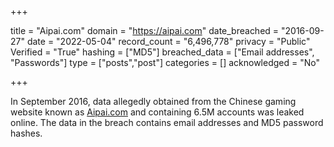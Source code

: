 +++

title = "Aipai.com"
domain = "https://aipai.com"
date_breached = "2016-09-27"
date = "2022-05-04"
record_count = "6,496,778"
privacy = "Public"
Verified = "True"
hashing = ["MD5"]
breached_data = ["Email addresses", "Passwords"]
type = ["posts","post"]
categories = []
acknowledged = "No"


+++


In September 2016, data allegedly obtained from the Chinese gaming website known as <a href="http://aipai.com" target="_blank" rel="noopener">Aipai.com</a> and containing 6.5M accounts was leaked online. The data in the breach contains email addresses and MD5 password hashes.


